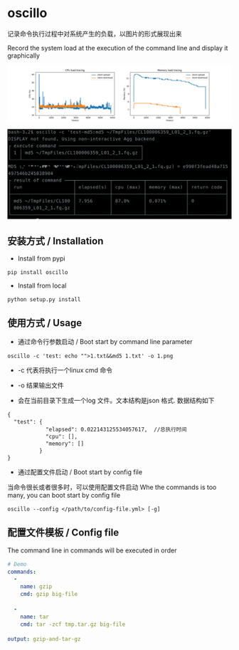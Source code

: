 
# oscillo

记录命令执行过程中对系统产生的负载，以图片的形式展现出来

Record the system load at the execution of the command line and display it graphically

![demo](https://raw.githubusercontent.com/raomuyang/cmd-oscillo/master/demo/metrix.log.png)

![demo](https://raw.githubusercontent.com/raomuyang/cmd-oscillo/master/demo/cli.png)

## 安装方式 / Installation
* Install from pypi
```shell
pip install oscillo
```

* Install from local
```shell
python setup.py install
```


## 使用方式 / Usage


* 通过命令行参数启动 / Boot start by command line parameter

``` 
oscillo -c 'test: echo "">1.txt&&md5 1.txt' -o 1.png

```

* -c 代表将执行一个linux cmd 命令

* -o 结果输出文件

* 会在当前目录下生成一个log 文件。文本结构是json 格式. 数据结构如下
```
{
  "test": {
            "elapsed": 0.022143125534057617,  //总执行时间
            "cpu": [], 
            "memory": []
          }
}

```

* 通过配置文件启动 / Boot start by config file

当命令很长或者很多时，可以使用配置文件启动
Whe the commands is too many, you can boot start by config file

```shell
oscillo --config </path/to/config-file.yml> [-g]
```

## 配置文件模板 / Config file



The command line in commands will be executed in order

```yml
# Demo
commands:
  -
    name: gzip
    cmd: gzip big-file
  
  -
    name: tar
    cmd: tar -zcf tmp.tar.gz big-file

output: gzip-and-tar-gz
```


